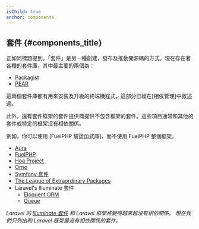 ```yaml
---
isChild: true
anchor: components
---
```


## 套件 {#components_title}

正如同標題提到，「套件」是另一種創建，發布及推動開源碼的方式。現在存在著各種的套件庫，其中最主要的兩個為：

* [Packagist](/#composer_and_packagist)
* [PEAR](/#pear)

這兩個套件庫都有用來安裝及升級的終端機程式，這部分已經在[相依管理]中敘述過。

此外，還有套件框架的套件提供商提供不包含框架的套件。這些項目通常和其他的套件或特定的框架沒有相依關係。

例如，你可以使用 [FuelPHP 驗證函式庫]，而不使用 FuelPHP 整個框架。

  [Dependency Management]: /#dependency_management
  [FuelPHP Validation package]: https://github.com/fuelphp/validation

* [Aura](http://auraphp.github.com/)
* [FuelPHP](https://github.com/fuelphp)
* [Hoa Project](https://github.com/hoaproject)
* [Orno](https://github.com/orno)
* [Symfony 套件](http://symfony.com/doc/current/components/index.html)
* [The League of Extraordinary Packages](http://thephpleague.com/)
* Laravel's Illuminate 套件
    * [Eloquent ORM](https://github.com/illuminate/database)
    * [Queue](https://github.com/illuminate/queue)

_Laravel 的 [Illuminate 套件](https://github.com/illuminate) 和 Laravel 框架將變得越來越沒有相依關係。
現在我們只列出和 Laravel 框架最沒有相依關係的套件。_
